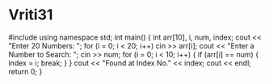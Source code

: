 # Vriti31
#include <iostream>
using namespace std;
int main()
{
int arr[10], i, num, index;
cout << "Enter 20 Numbers: ";
for (i = 0; i < 20; i++)
cin >> arr[i];
cout << "Enter a Number to Search: ";
cin >> num;
for (i = 0; i < 10; i++)
{
if (arr[i] == num)
{
index = i;
break;
}
}
cout << "Found at Index No." << index;
cout << endl;
return 0;
}
